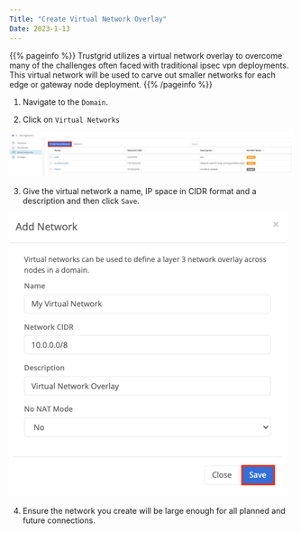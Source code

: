 ```yaml
---
Title: "Create Virtual Network Overlay"
Date: 2023-1-13
---
```

{{% pageinfo %}}
Trustgrid utilizes a virtual network overlay to overcome many of the challenges often faced with traditional ipsec vpn deployments.  This virtual network will be used to carve out smaller networks for each edge or gateway node deployment.
{{% /pageinfo %}}

1. Navigate to the `Domain`. 

2. Click on `Virtual Networks`

![img](add-vn.png)

3. Give the virtual network a name, IP space in CIDR format and a description and then click `Save`.

![img](add-network.png)

4. Ensure the network you create will be large enough for all planned and future connections.

